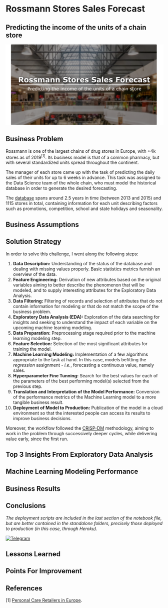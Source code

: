 # Rossmann Stores Sales Forecast
## Predicting the income of the units of a chain store

![](cover.png)

## Business Problem
Rossmann is one of the largest chains of drug stores in Europe, with +4k stores as of 2019<sup>[1]</sup>. Its business model is that of a common pharmacy, but with several standardized units spread throughout the continent.

The manager of each store came up with the task of predicting the daily sales of their units for up to 6 weeks in advance. This task was assigned to the Data Science team of the whole chain, who must model the historical database in order to generate the desired forecasting. 

The [database](https://www.kaggle.com/c/rossmann-store-sales) spans around 2.5 years in time (between 2013 and 2015) and 1115 stores in total, containing information for each unit describing factors such as promotions, competition, school and state holidays and seasonality.

## Business Assumptions

## Solution Strategy
In order to solve this challenge, I went along the following steps:
1. **Data Description:** Understanding of the status of the database and dealing with missing values properly. Basic statistics metrics furnish an overview of the data.  
2. **Feature Engineering:** Derivation of new attributes based on the original variables aiming to better describe the phenomenon that will be modeled, and to supply interesting attributes for the Exploratory Data Analysis.
3. **Data Filtering:** Filtering of records and selection of attributes that do not contain information for modeling or that do not match the scope of the business problem.
4. **Exploratory Data Analysis (EDA):** Exploration of the data searching for insights and seeking to understand the impact of each variable on the upcoming machine learning modeling.
5. **Data Preparation:** Preprocessing stage required prior to the machine learning modeling step.
6. **Feature Selection:** Selection of the most significant attributes for training the model.
7. **Machine Learning Modeling:** Implementation of a few algorithms appropriate to the task at hand. In this case, models befitting the *regression* assignment - *i.e.*, forecasting a continuous value, namely sales.
8. **Hyperparameter Fine Tunning:** Search for the best values for each of the parameters of the best performing model(s) selected from the previous step.
9. **Translation and Interpretation of the Model Performance:** Conversion of the performance metrics of the Machine Learning model to a more tangible business result.
10. **Deployment of Model to Production:** Publication of the model in a cloud environment so that the interested people can access its results to improve business decisions.

Moreover, the workflow followed the [CRISP-DM](https://www.datascience-pm.com/crisp-dm-2/) methodology, aiming to work in the problem through successively deeper cycles, while delivering value early, since the first run. 

## Top 3 Insights From Exploratory Data Analysis
## Machine Learning Modeling Performance
## Business Results	

## Conclusions
*The deployment scripts are included in the last section of the notebook file, but are better contained in the standalone folders, precisely those deployed to production (in this case, through Heroku).*

[<img alt="Telegram" src="https://img.shields.io/badge/Telegram-2CA5E0?style=for-the-badge&logo=telegram&logoColor=white"/>](https://t.me/rossmann_sales_forecast_bot)

## Lessons Learned
## Points For Improvement

## References
[1] [Personal Care Retailers in Europe](https://www.retail-index.com/sectors/personalcareretailersineurope.aspx).
